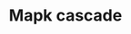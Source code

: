 ---
annotations:
- id: PW:0000007
  parent: signaling pathway
  type: Pathway Ontology
  value: mitogen activated protein kinase signaling pathway
- id: PW:0000007
  parent: signaling pathway
  type: Pathway Ontology
  value: mitogen activated protein kinase signaling pathway
authors:
- Nsalomonis
- MaintBot
- I.Reyes
- Michiel
- Ddigles
- Mkutmon
- Egonw
- Eweitz
description: The MAPK cascades are central signaling pathways that regulate a wide
  variety of stimulated cellular processes, including proliferation, differentiation,
  apoptosis and stress response. Therefore, dysregulation, or improper functioning
  of these cascades, is involved in the induction and progression of diseases such
  as cancer, diabetes, autoimmune diseases, and developmental abnormalities.
last-edited: 2021-05-11
organisms:
- Mus musculus
redirect_from:
- /index.php/Pathway:WP251
- /instance/WP251
revision: null
schema-jsonld:
- '@context': https://schema.org/
  '@id': https://wikipathways.github.io/pathways/WP251.html
  '@type': Dataset
  creator:
    '@type': Organization
    name: WikiPathways
  description: The MAPK cascades are central signaling pathways that regulate a wide
    variety of stimulated cellular processes, including proliferation, differentiation,
    apoptosis and stress response. Therefore, dysregulation, or improper functioning
    of these cascades, is involved in the induction and progression of diseases such
    as cancer, diabetes, autoimmune diseases, and developmental abnormalities.
  keywords:
  - Apoptosis
  - Araf
  - Braf
  - Elk1
  - GDP
  - GTP
  - Hras
  - Jun
  - Kras
  - Map2
  - Map2k1
  - Map2k2
  - Map2k3
  - Map2k4
  - Map2k6
  - Map2k7
  - Map3k1
  - Map3k12
  - Map3k2
  - Map3k3
  - Mapk1
  - Mapk10
  - Mapk12
  - Mapk14
  - Mapk3
  - Mbp
  - Nras
  - Plcb3
  - Raf1
  - RapGAPII
  - Rasa3
  - Rras
  - Sipa1
  license: CC0
  name: Mapk cascade
seo: CreativeWork
title: Mapk cascade
wpid: WP251
---